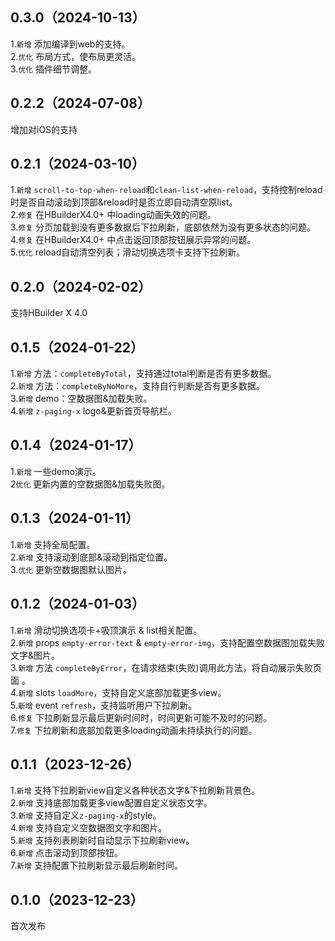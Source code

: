 ## 0.3.0（2024-10-13）
1.`新增` 添加编译到web的支持。  
2.`优化` 布局方式，使布局更灵活。  
3.`优化` 插件细节调整。  
## 0.2.2（2024-07-08）
增加对iOS的支持
## 0.2.1（2024-03-10）
1.`新增` `scroll-to-top-when-reload`和`clean-list-when-reload`，支持控制reload时是否自动滚动到顶部&reload时是否立即自动清空原list。  
2.`修复` 在HBuilderX4.0+ 中loading动画失效的问题。  
3.`修复` 分页加载到没有更多数据后下拉刷新，底部依然为没有更多状态的问题。  
4.`修复` 在HBuilderX4.0+ 中点击返回顶部按钮展示异常的问题。  
5.`优化` reload自动清空列表；滑动切换选项卡支持下拉刷新。  
## 0.2.0（2024-02-02）
支持HBuilder X 4.0
## 0.1.5（2024-01-22）
1.`新增` 方法：`completeByTotal`，支持通过total判断是否有更多数据。  
2.`新增` 方法：`completeByNoMore`，支持自行判断是否有更多数据。  
3.`新增` demo：空数据图&加载失败。  
4.`新增` `z-paging-x` logo&更新首页导航栏。  
## 0.1.4（2024-01-17）
1.`新增` 一些demo演示。  
2`优化` 更新内置的空数据图&加载失败图。   
## 0.1.3（2024-01-11）
1.`新增` 支持全局配置。  
2.`新增` 支持滚动到底部&滚动到指定位置。  
3.`优化` 更新空数据图默认图片。  
## 0.1.2（2024-01-03）
1.`新增` 滑动切换选项卡+吸顶演示 & list相关配置。  
2.`新增` props `empty-error-text` & `empty-error-img`，支持配置空数据图加载失败文字&图片。  
3.`新增` 方法 `completeByError`，在请求结束(失败)调用此方法，将自动展示失败页面 。  
4.`新增` slots `loadMore`，支持自定义底部加载更多view。  
5.`新增` event `refresh`，支持监听用户下拉刷新。  
6.`修复` 下拉刷新显示最后更新时间时，时间更新可能不及时的问题。  
7.`修复` 下拉刷新和底部加载更多loading动画未持续执行的问题。  
## 0.1.1（2023-12-26）
1.`新增` 支持下拉刷新view自定义各种状态文字&下拉刷新背景色。  
2.`新增` 支持底部加载更多view配置自定义状态文字。  
3.`新增` 支持自定义`z-paging-x`的style。  
4.`新增` 支持自定义空数据图文字和图片。  
5.`新增` 支持列表刷新时自动显示下拉刷新view。  
6.`新增` 点击滚动到顶部按钮。  
7.`新增` 支持配置下拉刷新显示最后刷新时间。  
## 0.1.0（2023-12-23）
首次发布
